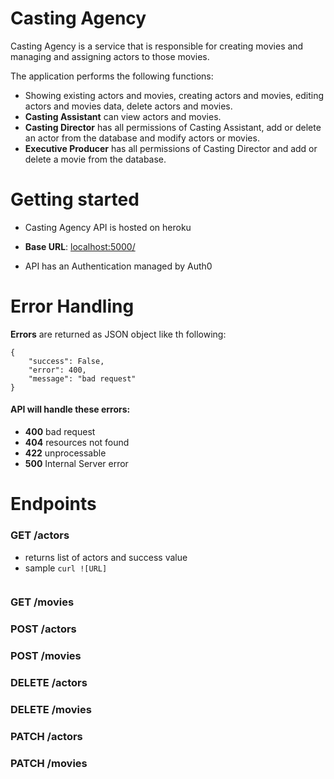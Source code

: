 # Casting Agency

Casting Agency is a service that is responsible for creating movies and managing and assigning actors to those movies.

The application performs the following functions:
- Showing existing actors and movies, creating actors and movies, editing actors and movies data, delete actors and movies.
- **Casting Assistant** can view actors and movies.
- **Casting Director** has all permissions of Casting Assistant, add or delete an actor from the database and modify actors or movies.
- **Executive Producer** has all permissions of Casting Director and add or delete a movie from the database.

# Getting started

[URL]:[http://localhost:5000]

- Casting Agency API is hosted on heroku
- **Base URL**: [localhost:5000/](http://localhost:5000/)

- API has an Authentication managed by Auth0

# Error Handling

**Errors** are returned as JSON object like th following:

```
{
    "success": False,
    "error": 400,
    "message": "bad request"
}
```
#### API will handle these errors:
- **400** bad request
- **404** resources not found
- **422** unprocessable
- **500** Internal Server error

# Endpoints

### GET /actors

- returns list of actors and success value
- sample `curl ![URL]`

```

```


### GET /movies


### POST /actors


### POST /movies


### DELETE /actors


### DELETE /movies


### PATCH /actors


### PATCH /movies
